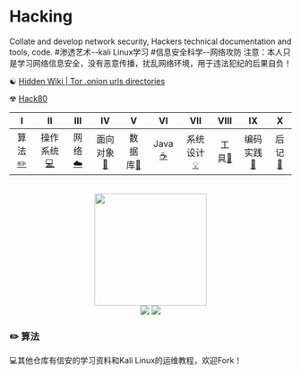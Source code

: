 # Hacking
Collate and develop network security, Hackers technical documentation and tools, code.
#渗透艺术--kali Linux学习
#信息安全科学--网络攻防
注意：本人只是学习网络信息安全，没有恶意传播，扰乱网络环境，用于违法犯纪的后果自负！

&#9775;
[Hidden Wiki | Tor .onion urls directories](http://www.thehiddenwiki.org/)

&#9762;
[Hack80](http://www.hack80.com/)


| Ⅰ | Ⅱ | Ⅲ | Ⅳ | Ⅴ | Ⅵ | Ⅶ | Ⅷ | Ⅸ | Ⅹ |
| :--------: | :---------: | :---------: | :---------: | :---------: | :---------:| :---------: | :-------: | :-------:| :------:|
| 算法[:pencil2:](#pencil2-算法) | 操作系统[:computer:](#computer-操作系统)|网络[:cloud:](#cloud-网络) | 面向对象[:couple:](#couple-面向对象) |数据库[:floppy_disk:](#floppy_disk-数据库)| Java [:coffee:](#coffee-java)| 系统设计[:bulb:](#bulb-系统设计)| 工具[:hammer:](#hammer-工具)| 编码实践[:speak_no_evil:](#speak_no_evil-编码实践)| 后记[:memo:](#memo-后记) |

<br>
<div align="center">
    <img src="other/LogoMakr_0zpEzN.png" width="200px">
    <br>
    <a href="other/Group.md"> <img src="https://img.shields.io/badge/>-group-4ab8a1.svg"></a> <a href="https://legacy.gitbook.com/book/cyc2018/interview-notebook/details"> <img src="https://img.shields.io/badge/_-gitbook-4ab8a1.svg"></a> 
</div>


### :pencil2: 算法







:computer:其他仓库有信安的学习资料和Kali Linux的运维教程，欢迎Fork！
